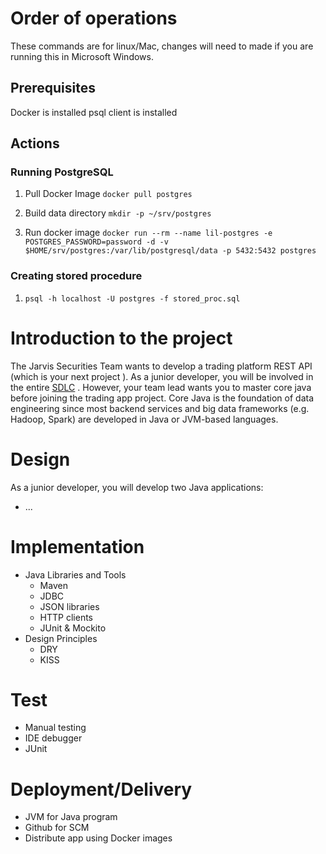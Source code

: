 # Order of operations
These commands are for linux/Mac, changes will need to made if you are running this in Microsoft Windows.

## Prerequisites
Docker is installed
psql client is installed

## Actions

### Running PostgreSQL
1. Pull Docker Image
`docker pull postgres`

2. Build data directory
`mkdir -p ~/srv/postgres`

3. Run docker image
`docker run --rm --name lil-postgres -e POSTGRES_PASSWORD=password -d -v $HOME/srv/postgres:/var/lib/postgresql/data -p 5432:5432 postgres`

### Creating stored procedure
1. `psql -h localhost -U postgres -f stored_proc.sql`



# Introduction to the project

The Jarvis Securities Team wants to develop a trading platform REST API (which is your next project [](https://www.notion.so/12c2e58517d543889d35ca337752aeff) ). As a junior developer, you will be involved in the entire [SDLC](https://www.notion.so/SDLC-d104522f8afb4edc9224fdd25348bf6a) . However, your team lead wants you to master core java before joining the trading app project. Core Java is the foundation of data engineering since most backend services and big data frameworks (e.g. Hadoop, Spark) are developed in Java or JVM-based languages.

# Design

As a junior developer, you will develop two Java applications:

- ...

# Implementation

- Java Libraries and Tools
    - Maven
    - JDBC
    - JSON libraries
    - HTTP clients
    - JUnit & Mockito
- Design Principles
    - DRY
    - KISS

# Test

- Manual testing
- IDE debugger
- JUnit

# Deployment/Delivery

- JVM for Java program
- Github for SCM
- Distribute app using Docker images

